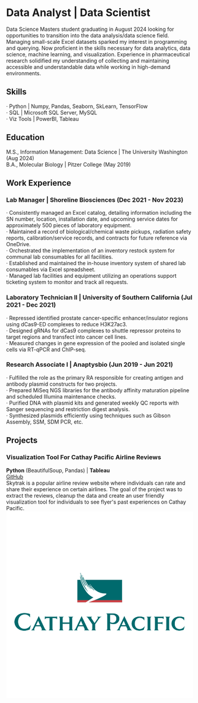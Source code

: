 # **Data Analyst | Data Scientist**<br>
Data Science Masters student graduating in August 2024 looking for opportunities to transition into the data analysis/data science field. Managing small-scale Excel datasets sparked my interest in programming and querying. Now proficient in the skills necessary for data analytics, data science, machine learning, and visualization. Experience in pharmaceutical research solidified my understanding of collecting and maintaining accessible and understandable data while working in high-demand environments.

## **Skills**
· Python    | Numpy, Pandas, Seaborn, SkLearn, TensorFlow<br>
· SQL       | Microsoft SQL Server, MySQL<br>
· Viz Tools | PowerBI, Tableau

## **Education**
M.S., Information Management: Data Science | The University Washington (Aug 2024)<br>
B.A., Molecular Biology | Pitzer College (May 2019)

## **Work Experience**
### **Lab Manager | Shoreline Biosciences (Dec 2021 - Nov 2023)**<br>
· Consistently managed an Excel catalog, detailing information including the SN number, location, installation date, and upcoming service dates for approximately 500 pieces of laboratory equipment.<br>
· Maintained a record of biological/chemical waste pickups, radiation safety reports, calibration/service records, and contracts for future reference via OneDrive.<br>
· Orchestrated the implementation of an inventory restock system for communal lab consumables for all facilities.<br>
· Established and maintained the in-house inventory system of shared lab consumables via Excel spreadsheet.<br>
· Managed lab facilities and equipment utilizing an operations support ticketing system to monitor and track all requests.

### **Laboratory Technician II | University of Southern California (Jul 2021 - Dec 2021)**<br>
· Repressed identified prostate cancer-specific enhancer/insulator regions using dCas9-ED complexes to reduce H3K27ac3.<br>
· Designed gRNAs for dCas9 complexes to shuttle repressor proteins to target regions and transfect into cancer cell lines.<br>
· Measured changes in gene expression of the pooled and isolated single cells via RT-qPCR and ChIP-seq.

### **Research Associate I | Anaptysbio (Jun 2019 - Jun 2021)**<br>
· Fulfilled the role as the primary RA responsible for creating antigen and antibody plasmid constructs for two projects.<br>
· Prepared MiSeq NGS libraries for the antibody affinity maturation pipeline and scheduled Illumina maintenance checks.<br>
· Purified DNA with plasmid kits and generated weekly QC reports with Sanger sequencing and restriction digest analysis.<br>
· Synthesized plasmids efficiently using techniques such as Gibson Assembly, SSM, SDM PCR, etc.

## **Projects**
### **Visualization Tool For Cathay Pacific Airline Reviews**<br>
**Python** (BeautifulSoup, Pandas) | **Tableau** <br>
[GitHub](https://github.com/prestonc0903/cathaypacific_tableau/tree/main)<br>
Skytrak is a popular airline review website where individuals can rate and share their experience on certain airlines. The goal of the project was to extract the reviews, cleanup the data and create an user friendly visualization tool for individuals to see flyer's past experiences on Cathay Pacific.<br>
![Cathay_Logo](/assets/img/cathay-pacific.png)



